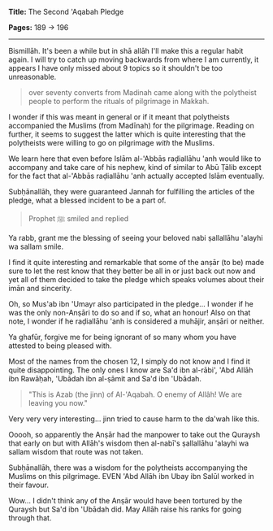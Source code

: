 **Title:** The Second 'Aqabah Pledge

**Pages:** 189 -> 196

---

Bismillāh. It's been a while but in shā allāh I'll make this a regular habit again. I will try to catch up moving backwards from where I am currently, it appears I have only missed about 9 topics so it shouldn't be too unreasonable.

> over seventy converts from Madinah came along with the polytheist people to perform the rituals of pilgrimage in Makkah.

I wonder if this was meant in general or if it meant that polytheists accompanied the Muslims (from Madīnah) for the pilgrimage. Reading on further, it seems to suggest the latter which is quite interesting that the polytheists were willing to go on pilgrimage *with* the Muslims.

We learn here that even before Islām al-'Abbās raḍiallāhu 'anh would like to accompany and take care of his nephew, kind of similar to Abū Ṭālib except for the fact that al-'Abbās raḍiallāhu 'anh actually accepted Islām eventually.

Subḥānallāh, they were guaranteed Jannah for fulfilling the articles of the pledge, what a blessed incident to be a part of.

> Prophet ﷺ smiled and replied

Ya rabb, grant me the blessing of seeing your beloved nabi ṣallallāhu 'alayhi wa sallam smile.

I find it quite interesting and remarkable that some of the anṣār (to be) made sure to let the rest know that they better be all in or just back out now and yet all of them decided to take the pledge which speaks volumes about their imān and sincerity.

Oh, so Mus'ab ibn 'Umayr also participated in the pledge... I wonder if he was the only non-Anṣāri to do so and if so, what an honour! Also on that note, I wonder if he raḍiallāhu 'anh is considered a muhājir, anṣāri or neither.

Ya ghafūr, forgive me for being ignorant of so many whom you have attested to being pleased with.

Most of the names from the chosen 12, I simply do not know and I find it quite disappointing. The only ones I know are Sa'd ibn al-rābi', 'Abd Allāh ibn Rawāḥah, 'Ubādah ibn al-ṣāmit and Sa'd ibn 'Ubādah.

> "This is Azab (the jinn) of Al-'Aqabah. O enemy of Allâh! We are leaving you now."

Very very very interesting... jinn tried to cause harm to the da'wah like this.

Ooooh, so apparently the Anṣār had the manpower to take out the Quraysh that early on but with Allāh's wisdom then al-nabī's ṣallallāhu 'alayhi wa sallam wisdom that route was not taken.

Subḥānallāh, there was a wisdom for the polytheists accompanying the Muslims on this pilgrimage. EVEN 'Abd Allāh ibn Ubay ibn Salūl worked in their favour.

Wow... I didn't think any of the Anṣār would have been tortured by the Quraysh but Sa'd ibn 'Ubādah did. May Allāh raise his ranks for going through that.
